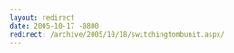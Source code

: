 ```yaml
---
layout: redirect
date: 2005-10-17 -0800
redirect: /archive/2005/10/18/switchingtombunit.aspx/
---
```

